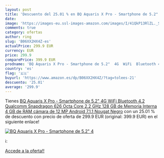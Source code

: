 ```yaml
---
layout: post
title: 'Descuento del 25.01 % en BQ Aquaris X Pro - Smartphone de 5.2"  4'
date: 
image: 'https://images-eu.ssl-images-amazon.com/images/I/41QkP13RlZL._SL200_.jpg'
comments: true
category: ofertas
author: ring
slug: 'B06XX2HX4Z-es'
actualPrice: 299.9 EUR
currency: EUR
price: 299.9
comparePrice: 399.9 EUR
prodname: 'BQ Aquaris X Pro - Smartphone de 5.2"  4G  WiFi  Bluetooth 4.2  Qualcomm Snapdragon 626 Octa Core 2.2 GHz  128 GB de Memoria Interna  4 GB de RAM  cámara de 12 MP  Android 7.1.1 Nougat  Negro'
country: 'es'
flag: '🇪🇸'
buyurl: 'https://www.amazon.es/dp/B06XX2HX4Z/?tag=tolees-21'
descuento: '25.01'
average: '299.9'
---
```


Tienes [BQ Aquaris X Pro - Smartphone de 5.2"  4G  WiFi  Bluetooth 4.2  Qualcomm Snapdragon 626 Octa Core 2.2 GHz  128 GB de Memoria Interna  4 GB de RAM  cámara de 12 MP  Android 7.1.1 Nougat  Negro](https://www.amazon.es/dp/B06XX2HX4Z/?tag=tolees-21) con un 25.01 % de descuento con precio de oferta de 299.9 EUR (original: 399.9 EUR) en el siguiente enlace!

[![BQ Aquaris X Pro - Smartphone de 5.2"  4](https://images-eu.ssl-images-amazon.com/images/I/41QkP13RlZL._SL200_.jpg)](https://www.amazon.es/dp/B06XX2HX4Z/?tag=tolees-21)

ℹ️:


[Accede a la oferta!!](https://www.amazon.es/dp/B06XX2HX4Z/?tag=tolees-21)
